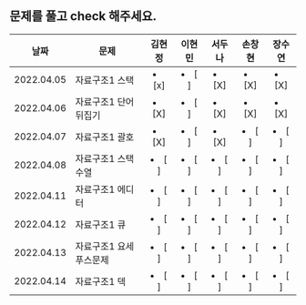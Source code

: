 ## 문제를 풀고 check 해주세요.

<!--
  <details>
  <summary>문제 풀이 체크</summary>
  <div markdown="1"> 
 <div>
  </details>   
 -->
  
|날짜|문제|김현정|이현민|서두나|손창현|장수연|
|----|----|:----:|:----:|:----:|:----:|:----:|    
| 2022.04.05 | 자료구조1 스택 | <li> [x] </li>| <li> [ ] </li> |<li> [X] </li> |<li> [X] </li>| <li> [X] </li> |
| 2022.04.06  |  자료구조1 단어 뒤집기 | <li> [X] </li>| <li> [ ] </li> |<li> [X] </li> |<li> [X] </li>| <li> [X] </li> |
| 2022.04.07  |  자료구조1 괄호  | <li> [X] </li>| <li> [ ] </li> |<li> [X] </li> |<li> [ ] </li>| <li> [ ] </li> |
| 2022.04.08  |  자료구조1 스택 수열  | <li> [ ] </li>| <li> [ ] </li> |<li> [ ] </li> |<li> [ ] </li>| <li> [ ] </li> |
| 2022.04.11 |  자료구조1 에디터  | <li> [ ] </li>| <li> [ ] </li> |<li> [ ] </li> |<li> [ ] </li>| <li> [ ] </li> |
| 2022.04.12 |  자료구조1 큐  | <li> [ ] </li>| <li> [ ] </li> |<li> [ ] </li> |<li> [ ] </li>| <li> [ ] </li> |
| 2022.04.13 |  자료구조1 요세푸스문제  | <li> [ ] </li>| <li> [ ] </li> |<li> [ ] </li> |<li> [ ] </li>| <li> [ ] </li> |
| 2022.04.14 |  자료구조1 덱  | <li> [ ] </li>| <li> [ ] </li> |<li> [ ] </li> |<li> [ ] </li>| <li> [ ] </li> |

